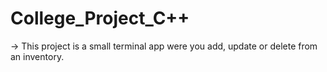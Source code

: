 # College_Project_C++
-> This project is a small terminal app were you add, update or delete from an inventory.
